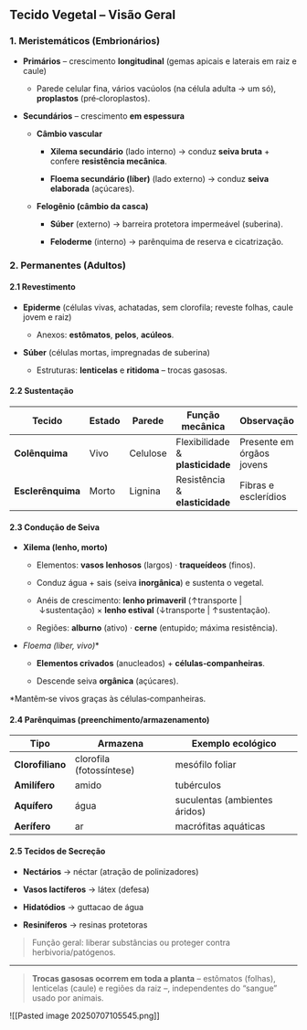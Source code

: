 ## Tecido Vegetal – Visão Geral

### 1. Meristemáticos (Embrionários)

- **Primários** – crescimento **longitudinal** (gemas apicais e laterais em raiz e caule)
    
    - Parede celular fina, vários vacúolos (na célula adulta → um só), **proplastos** (pré‑cloroplastos).
        
- **Secundários** – crescimento **em espessura**
    
    - **Câmbio vascular**
        
        - **Xilema secundário** (lado interno) → conduz **seiva bruta** + confere **resistência mecânica**.
            
        - **Floema secundário (líber)** (lado externo) → conduz **seiva elaborada** (açúcares).
            
    - **Felogênio (câmbio da casca)**
        
        - **Súber** (externo) → barreira protetora impermeável (suberina).
            
        - **Feloderme** (interno) → parênquima de reserva e cicatrização.
            

### 2. Permanentes (Adultos)

#### 2.1 Revestimento

- **Epiderme** (células vivas, achatadas, sem clorofila; reveste folhas, caule jovem e raiz)
    
    - Anexos: **estômatos**, **pelos**, **acúleos**.
        
- **Súber** (células mortas, impregnadas de suberina)
    
    - Estruturas: **lenticelas** e **ritidoma** – trocas gasosas.
        

#### 2.2 Sustentação

|Tecido|Estado|Parede|Função mecânica|Observação|
|---|---|---|---|---|
|**Colênquima**|Vivo|Celulose|Flexibilidade & **plasticidade**|Presente em órgãos jovens|
|**Esclerênquima**|Morto|Lignina|Resistência & **elasticidade**|Fibras e esclerídios|

#### 2.3 Condução de Seiva

- **Xilema (lenho, morto)**
    
    - Elementos: **vasos lenhosos** (largos) · **traqueídeos** (finos).
        
    - Conduz água + sais (seiva **inorgânica**) e sustenta o vegetal.
        
    - Anéis de crescimento: **lenho primaveril** (↑transporte | ↓sustentação) × **lenho estival** (↓transporte | ↑sustentação).
        
    - Regiões: **alburno** (ativo) · **cerne** (entupido; máxima resistência).
        
- **Floema (líber, vivo*)**
    
    - **Elementos crivados** (anucleados) + **células‑companheiras**.
        
    - Descende seiva **orgânica** (açúcares).
        

*Mantêm‑se vivos graças às células‑companheiras.

#### 2.4 Parênquimas (preenchimento/armazenamento)

|Tipo|Armazena|Exemplo ecológico|
|---|---|---|
|**Clorofiliano**|clorofila (fotossíntese)|mesófilo foliar|
|**Amilífero**|amido|tubérculos|
|**Aquífero**|água|suculentas (ambientes áridos)|
|**Aerífero**|ar|macrófitas aquáticas|

#### 2.5 Tecidos de Secreção

- **Nectários** → néctar (atração de polinizadores)
    
- **Vasos lactíferos** → látex (defesa)
    
- **Hidatódios** → guttacao de água
    
- **Resiníferos** → resinas protetoras
    

> Função geral: liberar substâncias ou proteger contra herbivoria/patógenos.

---

> **Trocas gasosas ocorrem em toda a planta** – estômatos (folhas), lenticelas (caule) e regiões da raiz –, independentes do “sangue” usado por animais.


![[Pasted image 20250707105545.png]]